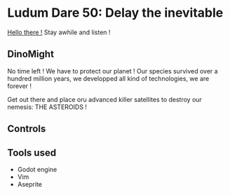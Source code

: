 # Ludum Dare 50: Delay the inevitable

[Hello there !](https://www.youtube.com/watch?v=rEq1Z0bjdwc&t=8) Stay awhile
and listen !

## DinoMight

No time left ! We have to protect our planet ! Our species survived over a
hundred million years, we developped all kind of technologies, we are
forever !

Get out there and place oru advanced killer satellites to destroy our nemesis:
THE ASTEROIDS !

## Controls


## Tools used

- Godot engine
- Vim
- Aseprite

